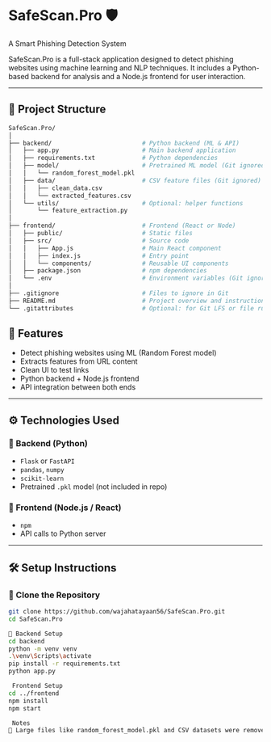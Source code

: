 # SafeScan.Pro 🛡️  
A Smart Phishing Detection System

SafeScan.Pro is a full-stack application designed to detect phishing websites using machine learning and NLP techniques. It includes a Python-based backend for analysis and a Node.js frontend for user interaction.

---

## 📂 Project Structure
```bash
SafeScan.Pro/
│
├── backend/                         # Python backend (ML & API)
│   ├── app.py                       # Main backend application
│   ├── requirements.txt             # Python dependencies
│   ├── model/                       # Pretrained ML model (Git ignored)
│   │   └── random_forest_model.pkl
│   ├── data/                        # CSV feature files (Git ignored)
│   │   ├── clean_data.csv
│   │   └── extracted_features.csv
│   └── utils/                       # Optional: helper functions
│       └── feature_extraction.py
│
├── frontend/                        # Frontend (React or Node)
│   ├── public/                      # Static files
│   ├── src/                         # Source code
│   │   ├── App.js                   # Main React component
│   │   ├── index.js                 # Entry point
│   │   └── components/              # Reusable UI components
│   ├── package.json                 # npm dependencies
│   └── .env                         # Environment variables (Git ignored)
│
├── .gitignore                       # Files to ignore in Git
├── README.md                        # Project overview and instructions
└── .gitattributes                   # Optional: for Git LFS or file rules
```

## 🚀 Features

- Detect phishing websites using ML (Random Forest model)
- Extracts features from URL content
- Clean UI to test links
- Python backend + Node.js frontend
- API integration between both ends

---

## ⚙️ Technologies Used

### 🔸 Backend (Python)
- `Flask` or `FastAPI`
- `pandas`, `numpy`
- `scikit-learn`
- Pretrained `.pkl` model (not included in repo)

### 🔹 Frontend (Node.js / React)
- `npm`
- API calls to Python server

---

## 🛠️ Setup Instructions

### 📌 Clone the Repository

```bash
git clone https://github.com/wajahatayaan56/SafeScan.Pro.git
cd SafeScan.Pro

🔧 Backend Setup
cd backend
python -m venv venv
.\venv\Scripts\activate
pip install -r requirements.txt
python app.py

 Frontend Setup
cd ../frontend
npm install
npm start

 Notes
🔐 Large files like random_forest_model.pkl and CSV datasets were removed from the repo due to GitHub file size limits.

